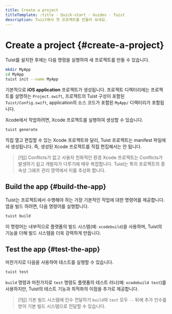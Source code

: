 ```yaml
---
title: Create a project
titleTemplate: :title · Quick-start · Guides · Tuist
description: Tuist에서 첫 프로젝트를 만들어 보세요.
---
```


# Create a project {#create-a-project}

Tuist를 설치한 후에는 다음 명령을 실행하여 새 프로젝트를 만들 수 있습니다.

```bash
mkdir MyApp
cd MyApp
tuist init --name MyApp
```

기본적으로 **iOS application** 프로젝트가 생성됩니다. 프로젝트 디렉터리에는 프로젝트를 설명하는 `Project.swift`, 프로젝트의 Tuist 구성이 포함된 `Tuist/Config.swift`, application의 소스 코드가 포함된 `MyApp/` 디렉터리가 포함됩니다.

Xcode에서 작업하려면, Xcode 프로젝트를 실행하여 생성할 수 있습니다.

```bash
tuist generate
```

직접 열고 편집할 수 있는 Xcode 프로젝트와 달리, Tuist 프로젝트는 manifest 파일에서 생성됩니다. 즉, 생성된 Xcode 프로젝트를 직접 편집해서는 안 됩니다.

> [!팁] Conflicts가 없고 사용자 친화적인 환경  Xcode 프로젝트는 Conflicts가 발생하기 쉽고 개발자가 다루기에 매우 복잡합니다. Tuist는 특히 프로젝트의 종속성 그래프 관리 영역에서 이를 추상화 합니다.

## Build the app {#build-the-app}

Tuist는 프로젝트에서 수행해야 하는 가장 기본적인 작업에 대한 명령어를 제공합니다. 앱을 빌드 하려면, 다음 명령어를 실행합니다.

```bash
tuist build
```

이 명령어는 내부적으로 플랫폼의 빌드 시스템(예: `xcodebuild`)을 사용하며, Tuist의 기능을 더해 빌드 시스템을 더욱 강력하게 만듭니다.

## Test the app {#test-the-app}

마찬가지로 다음을 사용하여 테스트를 실행할 수 있습니다.

```bash
tuist test
```

`build` 명령과 마찬가지로 `test` 명령도 플랫폼의 테스트 러너(예: `xcodebuild test`)를 사용하지만, Tuist의 테스트 기능과 최적화의 이점을 추가로 제공합니다.

> [!팁] 기본 빌드 시스템에 인수 전달하기 `build`와 `test` 모두 `--` 뒤에 추가 인수를 받아 기본 빌드 시스템으로 전달할 수 있습니다.
